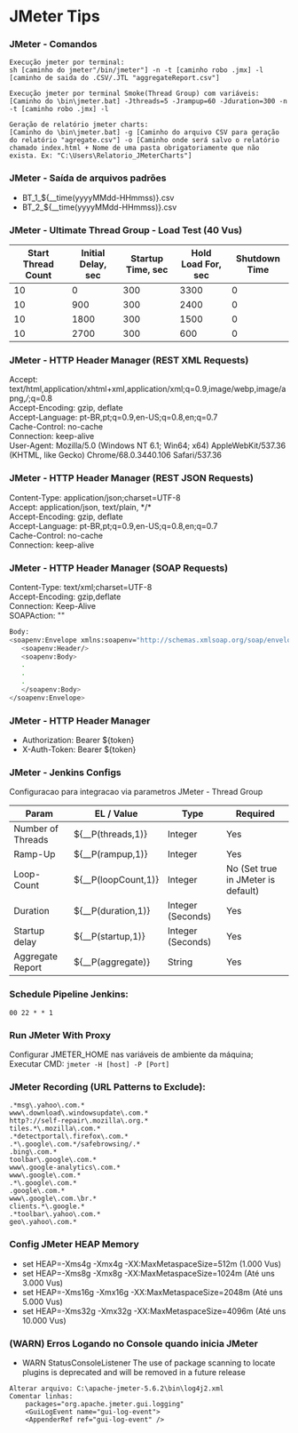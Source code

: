 # JMeter Tips

### JMeter - Comandos
```
Execução jmeter por terminal:
sh [caminho do jmeter"/bin/jmeter"] -n -t [caminho robo .jmx] -l [caminho de saida do .CSV/.JTL "aggregateReport.csv"]

Execução jmeter por terminal Smoke(Thread Group) com variáveis:
[Caminho do \bin\jmeter.bat] -Jthreads=5 -Jrampup=60 -Jduration=300 -n -t [caminho robo .jmx] -l

Geração de relatório jmeter charts:
[Caminho do \bin\jmeter.bat] -g [Caminho do arquivo CSV para geração do relatório "agregate.csv"] -o [Caminho onde será salvo o relatório chamado index.html + Nome de uma pasta obrigatoriamente que não exista. Ex: "C:\Users\Relatorio_JMeterCharts"]
```


### JMeter - Saída de arquivos padrões
- BT_1_${__time(yyyyMMdd-HHmmss)}.csv
- BT_2_${__time(yyyyMMdd-HHmmss)}.csv


### JMeter - Ultimate Thread Group - Load Test (40 Vus)
|Start Thread Count   	| Initial Delay, sec   	  | Startup Time, sec  	| Hold Load For, sec  	| Shutdown Time     |
|---	                |---	                  |---	                |---	                |---	            |
| 10   	                | 0  	                  | 300  	        | 3300                  | 0  	            |
| 10   	                | 900  	                  | 300  	        | 2400                  | 0  	            |
| 10  	                | 1800  	          | 300  	        | 1500                  | 0  	            |
| 10  	                | 2700  	          | 300  	        | 600                   | 0  	            |


### JMeter - HTTP Header Manager (REST XML Requests)
Accept: text/html,application/xhtml+xml,application/xml;q=0.9,image/webp,image/apng,*/*;q=0.8 <br/>
Accept-Encoding: gzip, deflate <br/>
Accept-Language: pt-BR,pt;q=0.9,en-US;q=0.8,en;q=0.7 <br/>
Cache-Control: no-cache <br/>
Connection: keep-alive <br/>
User-Agent: Mozilla/5.0 (Windows NT 6.1; Win64; x64) AppleWebKit/537.36 (KHTML, like Gecko) Chrome/68.0.3440.106 Safari/537.36 <br/>

### JMeter - HTTP Header Manager (REST JSON Requests)
Content-Type: application/json;charset=UTF-8 <br/>
Accept: application/json, text/plain, \*/\* <br/>
Accept-Encoding: gzip, deflate <br/>
Accept-Language: pt-BR,pt;q=0.9,en-US;q=0.8,en;q=0.7 <br/>
Cache-Control: no-cache <br/>
Connection: keep-alive <br/>

### JMeter - HTTP Header Manager (SOAP Requests)
Content-Type: text/xml;charset=UTF-8 <br/>
Accept-Encoding: gzip,deflate <br/>
Connection: Keep-Alive <br/>
SOAPAction: "" <br/>
```sh
Body:
<soapenv:Envelope xmlns:soapenv="http://schemas.xmlsoap.org/soap/envelope/" xmlns:bcp="http://bcp.porto.com/">
   <soapenv:Header/>
   <soapenv:Body>
   .
   .
   .
   </soapenv:Body>
</soapenv:Envelope>
```

### JMeter - HTTP Header Manager
- Authorization:	Bearer ${token}
- X-Auth-Token: Bearer ${token}

### JMeter - Jenkins Configs

Configuracao para integracao via parametros JMeter - Thread Group

|Param   	  	| EL / Value  		| Type			| Required				|
|---	                |---	                |---			|---					|
| Number of Threads 	| ${__P(threads,1)}	| Integer		| Yes					|
| Ramp-Up 		| ${__P(rampup,1)}	| Integer		| Yes					|
| Loop-Count 		| ${__P(loopCount,1)}	| Integer		| No (Set true in JMeter is default)	|
| Duration		| ${__P(duration,1)}	| Integer (Seconds)	| Yes					|
| Startup delay		| ${__P(startup,1)}	| Integer (Seconds)	| Yes					|
| Aggregate Report      | ${__P(aggregate)}	| String		| Yes					|


### Schedule Pipeline Jenkins:
```00 22 * * 1```

### Run JMeter With Proxy
Configurar JMETER_HOME nas variáveis de ambiente da máquina; <br/>
Executar CMD: 
```jmeter -H [host] -P [Port]```


### JMeter Recording (URL Patterns to Exclude):
```
.*msg\.yahoo\.com.*
www\.download\.windowsupdate\.com.*
http?://self-repair\.mozilla\.org.*
tiles.*\.mozilla\.com.*
.*detectportal\.firefox\.com.*
.*\.google\.com.*/safebrowsing/.*
.bing\.com.*
toolbar\.google\.com.*
www\.google-analytics\.com.*
www\.google\.com.*
.*\.google\.com.*
.google\.com.*
www\.google\.com.\br.*
clients.*\.google.*
.*toolbar\.yahoo\.com.*
geo\.yahoo\.com.*
```

### Config JMeter HEAP Memory
- set HEAP=-Xms4g -Xmx4g -XX:MaxMetaspaceSize=512m       (1.000 Vus)
- set HEAP=-Xms8g -Xmx8g -XX:MaxMetaspaceSize=1024m      (Até uns 3.000 Vus)
- set HEAP=-Xms16g -Xmx16g -XX:MaxMetaspaceSize=2048m    (Até uns 5.000 Vus)
- set HEAP=-Xms32g -Xmx32g -XX:MaxMetaspaceSize=4096m    (Até uns 10.000 Vus)


### (WARN) Erros Logando no Console quando inicia JMeter
- WARN StatusConsoleListener The use of package scanning to locate plugins is deprecated and will be removed in a future release
```
Alterar arquivo: C:\apache-jmeter-5.6.2\bin\log4j2.xml
Comentar linhas: 
	packages="org.apache.jmeter.gui.logging"
	<GuiLogEvent name="gui-log-event">
	<AppenderRef ref="gui-log-event" />
```
